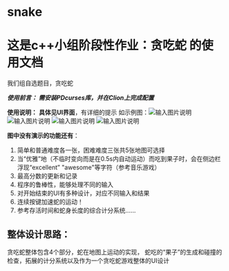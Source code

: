 # snake


# 这是c++小组阶段性作业：贪吃蛇 的使用文档

我们组自选题目，贪吃蛇


***使用前言： 需安装PDcurses库，并在Clion上完成配置***

**使用说明：**
**具体见UI界面**，有详细的提示
如示例图：![输入图片说明](/imgs/2023-04-29/FiMqCBsi0rOnTPVh.png)
![输入图片说明](/imgs/2023-04-29/picjwL4c9X2Cx1YU.png)
![输入图片说明](/imgs/2023-04-29/jeY1rIPxyemetgxx.png)
![输入图片说明](/imgs/2023-04-29/o5AH3ljDQEiANhti.png)

**图中没有演示的功能还有**：
1. 简单和普通难度各一张，困难难度三张共5张地图可选择
2. 当“优雅”地（不临时变向而是在0.5s内自动运动）而吃到果子时，会在侧边栏浮现“excellent” "awesome"等字符（参考音乐游戏）
3. 最高分数的更新和记录
4. 程序的鲁棒性，能够处理不同的输入
5. 对开始结束的UI有多种设计，对应不同输入和结果
6. 连续按键加速蛇的运动！
7. 参考存活时间和蛇身长度的综合计分系统......


## 整体设计思路：

贪吃蛇整体包含4个部分，蛇在地图上运动的实现， 蛇吃的“果子”的生成和碰撞的检查，拓展的计分系统以及作为一个贪吃蛇游戏整体的UI设计






